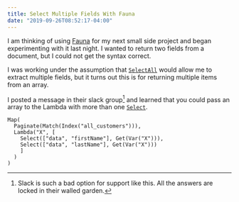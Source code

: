 ```yaml
---
title: Select Multiple Fields With Fauna
date: "2019-09-26T08:52:17-04:00"
---
```


I am thinking of using [Fauna][fauna] for my next small side project and began experimenting with it last night. I wanted to return two fields from a document, but I could not get the syntax correct.

I was working under the assumption that [`SelectAll`][selectall] would allow me to extract multiple fields, but it turns out this is for returning multiple items from an array.

I posted a message in their slack group[^1] and learned that you could pass an array to the Lambda with more than one [`Select`][select].

```
Map(
  Paginate(Match(Index("all_customers"))),
  Lambda("X", [
    Select(["data", "firstName"], Get(Var("X"))),
    Select(["data", "lastName"], Get(Var("X")))
    ]
  )
)
```

[fauna]: https://fauna.com
[selectall]: https://docs.fauna.com/fauna/current/api/fql/functions/selectall
[select]: https://docs.fauna.com/fauna/current/api/fql/functions/select

[^1]: Slack is such a bad option for support like this. All the answers are locked in their walled garden.
